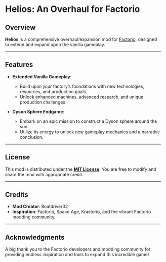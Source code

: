 # Helios: An Overhaul for Factorio

## Overview
**Helios** is a comprehensive overhaul/expansion mod for [Factorio](https://www.factorio.com/), designed to extend and expand upon the vanilla gameplay. 

---

## Features

- **Extended Vanilla Gameplay**:
  - Build upon your factory’s foundations with new technologies, resources, and production goals.
  - Unlock enhanced machines, advanced research, and unique production challenges.

- **Dyson Sphere Endgame**:
  - Embark on an epic mission to construct a Dyson sphere around the sun.
  - Utilize its energy to unlock new gameplay mechanics and a narrative conclusion.

---

## License

This mod is distributed under the **[MIT License](LICENSE)**. You are free to modify and share the mod with appropriate credit.

---

## Credits

- **Mod Creator**: Boatdriver32
- **Inspiration**: Factorio, Space Age, Krastorio, and the vibrant Factorio modding community.

---

## Acknowledgments

A big thank you to the Factorio developers and modding community for providing endless inspiration and tools to expand this incredible game!
